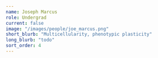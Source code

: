 ```yaml
---
name: Joseph Marcus
role: Undergrad
current: false
image: "/images/people/joe_marcus.png"
short_blurb: "Multicellularity, phenotypic plasticity"
long_blurb: "todo"
sort_order: 4
---
```

